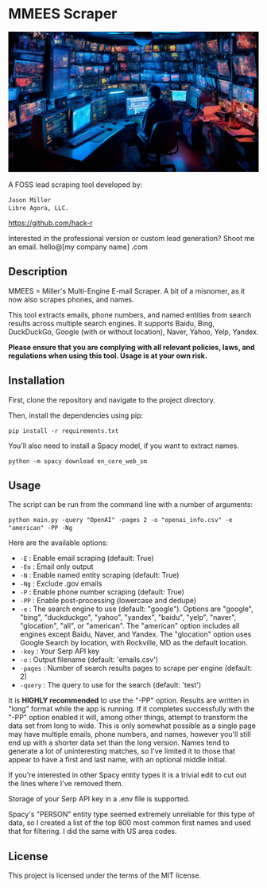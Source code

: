
# MMEES Scraper

<div align="center">
  <img src="./MMEES.png" alt="Image Alt Text" width="width: 160px; height: 90px;">
</div>

A FOSS lead scraping tool developed by:

	Jason Miller
	Libre Agora, LLC. 

https://github.com/hack-r

Interested in the professional version or custom lead generation? Shoot me an email. hello@[my company name] .com

## Description

MMEES = Miller's Multi-Engine E-mail Scraper. A bit of a misnomer, as it now also scrapes phones, and names.

This tool extracts emails, phone numbers, and named entities from search results across multiple search engines. It supports Baidu, Bing, DuckDuckGo, Google (with or without location), Naver, Yahoo, Yelp, Yandex.

**Please ensure that you are complying with all relevant policies, laws, and regulations when using this tool. Usage is at your own risk.**

## Installation

First, clone the repository and navigate to the project directory.

Then, install the dependencies using pip:

```
pip install -r requirements.txt
```

You'll also need to install a Spacy model, if you want to extract names. 

```
python -m spacy download en_core_web_sm
```

## Usage

The script can be run from the command line with a number of arguments:

```
python main.py -query "OpenAI" -pages 2 -o "openai_info.csv" -e "american" -PP -Ng
```

Here are the available options:

* `-E` : Enable email scraping (default: True)
* `-Eo` : Email only output
* `-N` : Enable named entity scraping (default: True)
* `-Ng` : Exclude .gov emails
* `-P` : Enable phone number scraping (default: True)
* `-PP` : Enable post-processing (lowercase and dedupe)
* `-e` : The search engine to use (default: "google"). Options are "google", "bing", "duckduckgo", "yahoo", "yandex", "baidu", "yelp", "naver", "glocation", "all", or "american". The "american" option includes all engines except Baidu, Naver, and Yandex. The "glocation" option uses Google Search by location, with Rockville, MD as the default location.
* `-key` : Your Serp API key
* `-o` : Output filename (default: 'emails.csv')
* `-pages` : Number of search results pages to scrape per engine (default: 2)
* `-query` : The query to use for the search (default: 'test')


It is **HIGHLY recommended** to use the "-PP" option. Results are written in "long" format while the app is running. If it completes successfully with the "-PP" option enabled it will, among other things, attempt to transform the data set from long to wide. This is only somewhat possible as a single page may have multiple emails, phone numbers, and names, however you'll still end up with a shorter data set than the long version. Names tend to generate a lot of uninteresting matches, so I've limited it to those that appear to have a first and last name, with an optional middle initial. 

If you're interested in other Spacy entity types it is a trivial edit to cut out the lines where I've removed them.

Storage of your Serp API key in a .env file is supported.

Spacy's "PERSON" entity type seemed extremely unreliable for this type of data, so I created a list of the top 800 most common first names and used that for filtering. I did the same with US area codes.

## License

This project is licensed under the terms of the MIT license.
